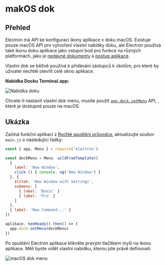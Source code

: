# makOS dok

## Přehled

Electron má API ke konfiguraci ikony aplikace v doku macOS. Existuje pouze macOS API pro vytvoření vlastní nabídky doku, ale Electron používá také ikonu doku aplikace jako vstupní bod pro funkce na různých platformách, jako je [nedávné dokumenty](./recent-documents.md) a [postup aplikace](./progress-bar.md).

Vlastní dok se běžně používá k přidávání zástupců k úkolům, pro které by uživatel nechtěl otevřít celé okno aplikace.

__Nabídka Docku Terminal.app:__

![Nabídka doku](https://cloud.githubusercontent.com/assets/639601/5069962/6032658a-6e9c-11e4-9953-aa84006bdfff.png)

Chcete-li nastavit vlastní dok menu, musíte použít [`app.dock.setMenu`](../api/dock.md#docksetmenumenu-macos) API, , které je dostupné pouze na macOS.

## Ukázka

Začíná funkční aplikací z [Rychlé spuštění průvodce](quick-start.md), aktualizujte soubor `main.js` o následující řádky:

```javascript
const { app, Menu } = require('electron')

const dockMenu = Menu. uildFromTemplate([
  {
    label: 'New Window',
    click () { console. og('New Window') }
  }, {
    štítek: 'New Window with Settings',
    submenu: [
      { label: 'Basic' }
      { label: 'Pro' }
    ]
  },
  { label: 'New Command...' }
])

aplikace. henReady().then() => {
  app.dock.setMenu(dockMenu)
})
```

Po spuštění Electron aplikace klikněte pravým tlačítkem myši na ikonu aplikace. Měli byste vidět vlastní nabídku, kterou jste právě definovali:

![macOS dok menu](../images/macos-dock-menu.png)
